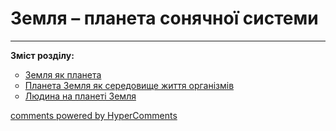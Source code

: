 <div id="hypercomments_widget" class="js-hypercomments-widget invisible"></div>

# Земля – планета сонячної системи

<hr>
<p><b>Зміст розділу:</b></p>
<ul type="circle">
<li><a href="https://naturemon5.ed-era.com/1/zemlya_yak_planeta.html">Земля як планета</a></li>
<li><a href="https://naturemon5.ed-era.com/1/planeta_zemlya_yak_seredovyskhe_zhyttya_organyzmyv.html">Планета Земля як середовище життя організмів</a></li>
<li><a href="https://naturemon5.ed-era.com/1/lydina_na_planety_zemlya.html">Людина на планеті Земля</a></li>
</ul>

<div class="js-hypercomments-container">
<a href="http://hypercomments.com" class="hc-link" title="comments widget">comments powered by HyperComments</a>
</div>